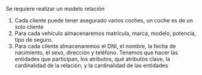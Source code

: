Se requiere realizar un modelo relación
1. Cada cliente puede tener asegurado varios coches, un coche es de un solo cliente
2. Para cada vehículo almacenaremos matrícula, marca, modelo, potencia, tipo de seguro. 
3. Para cada cliente almacenaremos el DNI, el nombre, la fecha de nacimiento, el sexo, dirección y teléfono.
Tenemos que hacer las entidades que participan, los atributos, qué atributos clave, la cardinalidad de la relación, y la cardinalidad de las entidades 